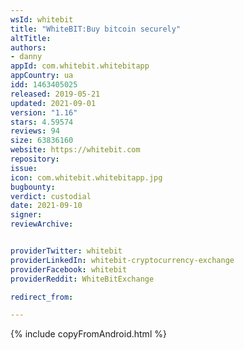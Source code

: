 ```yaml
---
wsId: whitebit
title: "WhiteBIT:Buy bitcoin securel‪y"
altTitle: 
authors:
- danny
appId: com.whitebit.whitebitapp
appCountry: ua
idd: 1463405025
released: 2019-05-21
updated: 2021-09-01
version: "1.16"
stars: 4.59574
reviews: 94
size: 63836160
website: https://whitebit.com
repository: 
issue: 
icon: com.whitebit.whitebitapp.jpg
bugbounty: 
verdict: custodial
date: 2021-09-10
signer: 
reviewArchive:


providerTwitter: whitebit
providerLinkedIn: whitebit-cryptocurrency-exchange
providerFacebook: whitebit
providerReddit: WhiteBitExchange

redirect_from:

---
```


{% include copyFromAndroid.html %}
